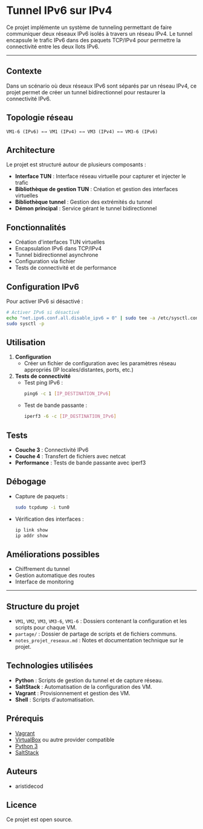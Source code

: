 # Tunnel IPv6 sur IPv4

Ce projet implémente un système de tunneling permettant de faire communiquer deux réseaux IPv6 isolés à travers un réseau IPv4. Le tunnel encapsule le trafic IPv6 dans des paquets TCP/IPv4 pour permettre la connectivité entre les deux îlots IPv6.

---

## Contexte
Dans un scénario où deux réseaux IPv6 sont séparés par un réseau IPv4, ce projet permet de créer un tunnel bidirectionnel pour restaurer la connectivité IPv6.

## Topologie réseau

```
VM1-6 (IPv6) ←→ VM1 (IPv4) ←→ VM3 (IPv4) ←→ VM3-6 (IPv6)
```

## Architecture
Le projet est structuré autour de plusieurs composants :
- **Interface TUN** : Interface réseau virtuelle pour capturer et injecter le trafic
- **Bibliothèque de gestion TUN** : Création et gestion des interfaces virtuelles
- **Bibliothèque tunnel** : Gestion des extrémités du tunnel
- **Démon principal** : Service gérant le tunnel bidirectionnel

## Fonctionnalités
- Création d'interfaces TUN virtuelles
- Encapsulation IPv6 dans TCP/IPv4
- Tunnel bidirectionnel asynchrone
- Configuration via fichier
- Tests de connectivité et de performance

## Configuration IPv6
Pour activer IPv6 si désactivé :
```bash
# Activer IPv6 si désactivé
echo "net.ipv6.conf.all.disable_ipv6 = 0" | sudo tee -a /etc/sysctl.conf
sudo sysctl -p
```

## Utilisation
1. **Configuration**
   - Créer un fichier de configuration avec les paramètres réseau appropriés (IP locales/distantes, ports, etc.)
2. **Tests de connectivité**
   - Test ping IPv6 :
     ```bash
     ping6 -c 1 [IP_DESTINATION_IPv6]
     ```
   - Test de bande passante :
     ```bash
     iperf3 -6 -c [IP_DESTINATION_IPv6]
     ```

## Tests
- **Couche 3** : Connectivité IPv6
- **Couche 4** : Transfert de fichiers avec netcat
- **Performance** : Tests de bande passante avec iperf3

## Débogage
- Capture de paquets :
  ```bash
  sudo tcpdump -i tun0
  ```
- Vérification des interfaces :
  ```bash
  ip link show
  ip addr show
  ```

## Améliorations possibles
- Chiffrement du tunnel
- Gestion automatique des routes
- Interface de monitoring

---

## Structure du projet
- `VM1`, `VM2`, `VM3`, `VM3-6`, `VM1-6` : Dossiers contenant la configuration et les scripts pour chaque VM.
- `partage/` : Dossier de partage de scripts et de fichiers communs.
- `notes_projet_reseaux.md` : Notes et documentation technique sur le projet.

## Technologies utilisées
- **Python** : Scripts de gestion du tunnel et de capture réseau.
- **SaltStack** : Automatisation de la configuration des VM.
- **Vagrant** : Provisionnement et gestion des VM.
- **Shell** : Scripts d'automatisation.

## Prérequis
- [Vagrant](https://www.vagrantup.com/)
- [VirtualBox](https://www.virtualbox.org/) ou autre provider compatible
- [Python 3](https://www.python.org/)
- [SaltStack](https://saltproject.io/)

## Auteurs
- aristidecod

## Licence
Ce projet est open source.